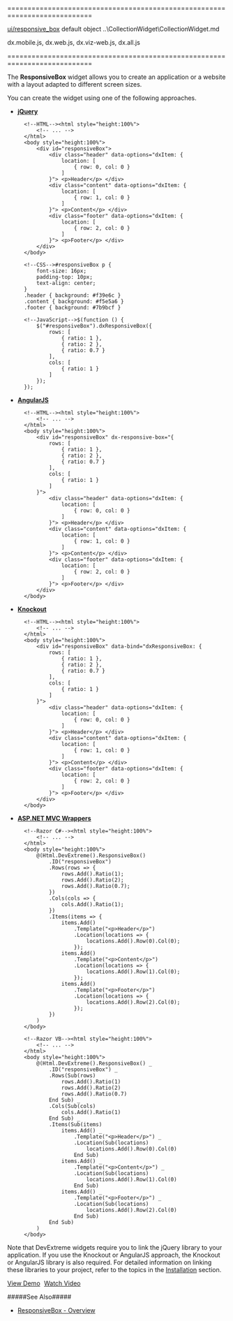 <!--**
/*-------------------------------------------
    Auto-generated file. Do not modify.
-------------------------------------------

**-->
===========================================================================
<!--module--><a href="/Documentation/17_1/Guide/Common/Modularity/#Common_Modularity_DevExtreme_Modules_Structure_ui_responsive_box">ui/responsive_box</a><!--/module-->
<!--export-->default<!--/export-->
<!--type-->object<!--/type-->
<!--inherits-->..\CollectionWidget\CollectionWidget.md<!--/inherits-->
<!--lib-->
dx.mobile.js, dx.web.js, dx.viz-web.js, dx.all.js
<!--/lib-->
===========================================================================

<!--shortDescription-->
The **ResponsiveBox** widget allows you to create an application or a website with a layout adapted to different screen sizes.
<!--/shortDescription-->

<!--fullDescription-->
You can create the widget using one of the following approaches.

- [**jQuery**](/Documentation/Guide/Getting_Started/Widget_Basics_-_jQuery/Create_and_Configure_a_Widget/)  

        <!--HTML--><html style="height:100%">
            <!-- ... -->
        </html>
        <body style="height:100%">
            <div id="responsiveBox">
                <div class="header" data-options="dxItem: {
                    location: [
                        { row: 0, col: 0 }
                    ]
                }"> <p>Header</p> </div>
                <div class="content" data-options="dxItem: {
                    location: [
                        { row: 1, col: 0 }
                    ]
                }"> <p>Content</p> </div>
                <div class="footer" data-options="dxItem: {
                    location: [
                        { row: 2, col: 0 }
                    ]
                }"> <p>Footer</p> </div>
            </div>
        </body>

    <!---->

        <!--CSS-->#responsiveBox p {
            font-size: 16px;
            padding-top: 10px;
            text-align: center;
        }
        .header { background: #f39e6c }
        .content { background: #f5e5a6 }
        .footer { background: #7b9bcf }

    <!---->

        <!--JavaScript-->$(function () {
            $("#responsiveBox").dxResponsiveBox({
                rows: [
                    { ratio: 1 },
                    { ratio: 2 },
                    { ratio: 0.7 }
                ],
                cols: [
                    { ratio: 1 }
                ]
            });
        });

- [**AngularJS**](/Documentation/Guide/Getting_Started/Widget_Basics_-_AngularJS/Create_and_Configure_a_Widget/)  

        <!--HTML--><html style="height:100%">
            <!-- ... -->
        </html>
        <body style="height:100%">
            <div id="responsiveBox" dx-responsive-box="{
                rows: [
                    { ratio: 1 },
                    { ratio: 2 },
                    { ratio: 0.7 }
                ],
                cols: [
                    { ratio: 1 }
                ]
            }">
                <div class="header" data-options="dxItem: {
                    location: [
                        { row: 0, col: 0 }
                    ]
                }"> <p>Header</p> </div>
                <div class="content" data-options="dxItem: {
                    location: [
                        { row: 1, col: 0 }
                    ]
                }"> <p>Content</p> </div>
                <div class="footer" data-options="dxItem: {
                    location: [
                        { row: 2, col: 0 }
                    ]
                }"> <p>Footer</p> </div>
            </div>
        </body>

- [**Knockout**](/Documentation/Guide/Getting_Started/Widget_Basics_-_Knockout/Create_and_Configure_a_Widget/)  

        <!--HTML--><html style="height:100%">
            <!-- ... -->
        </html>
        <body style="height:100%">
            <div id="responsiveBox" data-bind="dxResponsiveBox: {
                rows: [
                    { ratio: 1 },
                    { ratio: 2 },
                    { ratio: 0.7 }
                ],
                cols: [
                    { ratio: 1 }
                ]
            }">
                <div class="header" data-options="dxItem: {
                    location: [
                        { row: 0, col: 0 }
                    ]
                }"> <p>Header</p> </div>
                <div class="content" data-options="dxItem: {
                    location: [
                        { row: 1, col: 0 }
                    ]
                }"> <p>Content</p> </div>
                <div class="footer" data-options="dxItem: {
                    location: [
                        { row: 2, col: 0 }
                    ]
                }"> <p>Footer</p> </div>
            </div>
        </body>

- [**ASP.NET MVC Wrappers**](/Documentation/Guide/ASP.NET_MVC_Wrappers/Fundamentals/#Creating_a_Widget)

        <!--Razor C#--><html style="height:100%">
            <!-- ... -->
        </html>
        <body style="height:100%">
            @(Html.DevExtreme().ResponsiveBox()
                .ID("responsiveBox")
                .Rows(rows => {
                    rows.Add().Ratio(1);
                    rows.Add().Ratio(2);
                    rows.Add().Ratio(0.7);
                })
                .Cols(cols => {
                    cols.Add().Ratio(1);
                })
                .Items(items => {
                    items.Add()
                        .Template("<p>Header</p>")
                        .Location(locations => {
                            locations.Add().Row(0).Col(0);
                        });
                    items.Add()
                        .Template("<p>Content</p>")
                        .Location(locations => {
                            locations.Add().Row(1).Col(0);
                        });
                    items.Add()
                        .Template("<p>Footer</p>")
                        .Location(locations => {
                            locations.Add().Row(2).Col(0);
                        });
                })
            )
        </body>

        <!--Razor VB--><html style="height:100%">
            <!-- ... -->
        </html>
        <body style="height:100%">
            @(Html.DevExtreme().ResponsiveBox() _
                .ID("responsiveBox") _
                .Rows(Sub(rows)
                    rows.Add().Ratio(1)
                    rows.Add().Ratio(2)
                    rows.Add().Ratio(0.7)
                End Sub) _
                .Cols(Sub(cols)
                    cols.Add().Ratio(1)
                End Sub) _
                .Items(Sub(items)
                    items.Add() _
                        .Template("<p>Header</p>") _
                        .Location(Sub(locations)
                            locations.Add().Row(0).Col(0)
                        End Sub)
                    items.Add() _
                        .Template("<p>Content</p>") _
                        .Location(Sub(locations)
                            locations.Add().Row(1).Col(0)
                        End Sub)
                    items.Add() _
                        .Template("<p>Footer</p>") _
                        .Location(Sub(locations)
                            locations.Add().Row(2).Col(0)
                        End Sub)
                End Sub)
            )
        </body>

Note that DevExtreme widgets require you to link the jQuery library to your application. If you use the Knockout or AngularJS approach, the Knockout or AngularJS library is also required. For detailed information on linking these libraries to your project, refer to the topics in the [Installation](/Documentation/Guide/Getting_Started/Installation/Local_Scripts/) section.

<a href="http://js.devexpress.com/Demos/WidgetsGallery/#demo/formsandmulti-purposeresponsiveboxresponsiveboxresponsivebox/" class="button orange small fix-width-155" style="margin-right:5px;" target="_blank">View Demo</a>
<a href="http://www.youtube.com/watch?v=xwBTIrX6aHk&list=PL8h4jt35t1wjGvgflbHEH_e3b23AA30-z&index=47" class="button orange small fix-width-155" target="_blank">Watch Video</a>

#####See Also#####
- [ResponsiveBox - Overview](/Documentation/Guide/Widgets/ResponsiveBox/Overview/)
<!--/fullDescription-->
